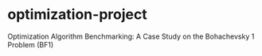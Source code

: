 # optimization-project

Optimization Algorithm Benchmarking: A Case Study on the Bohachevsky 1 Problem (BF1)
